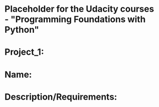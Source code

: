 # Placeholder for the Udacity courses - "Programming Foundations with Python"

# Project_1:
# Name:
# Description/Requirements:
